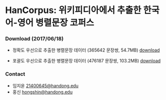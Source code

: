 # HanCorpus: 위키피디아에서 추출한 한국어-영어 병렬문장 코퍼스

### Download (2017/06/18)
* 정확도 우선으로 추출한 병렬문장 데이터 (365642 문장쌍, 54.7MB) [download](https://github.com/hancorpus/hancorpus.github.io/blob/master/wiki1.tar.gz)

* 포괄도 우선으로 추출한 병렬문장 데이터 (476187 문장쌍, 103.2MB) [download](
https://github.com/hancorpus/hancorpus.github.io/blob/master/wiki3.tar.gz)


### Contact
* 임지윤 21400645@handong.edu
* 홍신 hongshin@handong.edu
